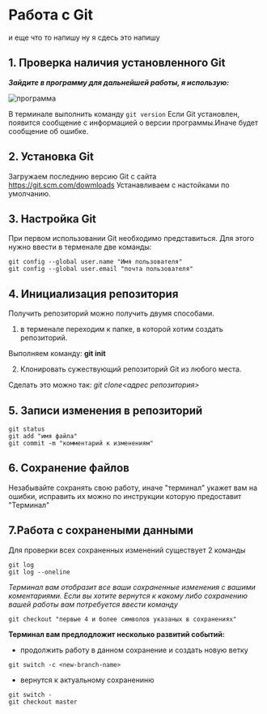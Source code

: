 # Работа с Git
и еще что то напишу
ну я сдесь это напишу
## 1. Проверка наличия установленного Git
**_Зайдите в программу для дальнейшей работы, я использую:_**

![программа](prog.jpg)

В терминале выполнить команду `git version`
Если Git установлен, появится сообщение с информацией о версии программы.Иначе будет сообщение об ошибке.

## 2. Установка Git
Загружаем последнию версию Git  с сайта 
https://git.scm.com/dowmloads
Устанавливаем с настойками по умолчанию.

## 3. Настройка Git
При первом использовании Git необходимо представиться. Для этого нужно ввести в терменале две команды:
```
git config --global user.name "Имя пользователя"
git config --global user.email "почта пользователя"
```
## 4. Инициализация репозитория
Получить репозиторий можно получить двумя способами.
1. в терменале переходим к папке, в которой хотим создать репозиторий.

 Выполняем команду: **git init**

2. Клонировать сужествующий репозиторий Git  из любого места. 

Сделать это можно так: 
_git clone<адрес репозитория>_


## 5. Записи изменения в репозиторий
```
git status
git add "имя файла"
git commit -m "комментарий к изменениям"
```
## 6. Сохранение файлов
Незабывайте сохранять свою работу, иначе "терминал" укажет вам на ошибки, исправить их можно по инструкции которую предоставит "Терминал"
## 7.Работа с сохранеными данными
Для проверки всех сохраненных изменений существует 2 команды
```
git log 
git log --oneline
```
*Терминал вам отобразит все ваши сохраненные изменения с вашими коментариями.
Если вы хотите вернутся к какому либо сохранению вашей работы вам потребуется ввести команду*
```
git checkout "первые 4 и более символов указаных в сохранениях"
```
**Терминал вам предлодложит несколько развитий событий:**
* продолжить работу в данном сохранение и создать новую ветку
```
git switch -c <new-branch-name>
```
* вернутся к актуальному сохранениню
```
git switch -
git checkout master
```